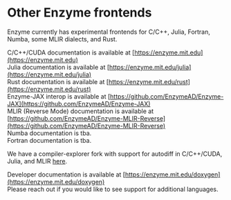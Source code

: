 # Other Enzyme frontends

Enzyme currently has experimental frontends for C/C++, Julia, Fortran, Numba, some MLIR dialects, and Rust.

C/C++/CUDA documentation is available at [https://enzyme.mit.edu](https://enzyme.mit.edu)  
Julia documentation is available at [https://enzyme.mit.edu/julia](https://enzyme.mit.edu/julia)  
Rust  documentation is available at [https://enzyme.mit.edu/rust](https://enzyme.mit.edu/rust)  
Enzyme-JAX interop is available at [https://github.com/EnzymeAD/Enzyme-JAX](https://github.com/EnzymeAD/Enzyme-JAX)  
MLIR (Reverse Mode) documentation is available at [https://github.com/EnzymeAD/Enzyme-MLIR-Reverse](https://github.com/EnzymeAD/Enzyme-MLIR-Reverse)  
Numba documentation is tba.  
Fortran documentation is tba.  

We have a compiler-explorer fork with support for autodiff in C/C++/CUDA, Julia, and MLIR [here](https://enzyme.mit.edu/explorer).  

Developer documentation is available at [https://enzyme.mit.edu/doxygen](https://enzyme.mit.edu/doxygen)  
Please reach out if you would like to see support for additional languages.
